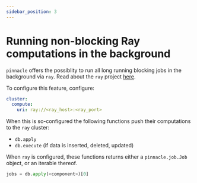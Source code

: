 ```yaml
---
sidebar_position: 3
---
```


# Running non-blocking Ray computations in the background

`pinnacle` offers the possiblity to run all long running blocking jobs in the background via `ray`.
Read about the `ray` project [here](https://www.ray.io/).

To configure this feature, configure:

```yaml
cluster:
  compute:
    uri: ray://<ray_host>:<ray_port>
```

When this is so-configured the following functions push their computations to the `ray` cluster:

- `db.apply`
- `db.execute` (if data is inserted, deleted, updated)

When `ray` is configured, these functions returns either a `pinnacle.job.Job` object, or an iterable thereof.

```python
jobs = db.apply(<component>)[0]
```